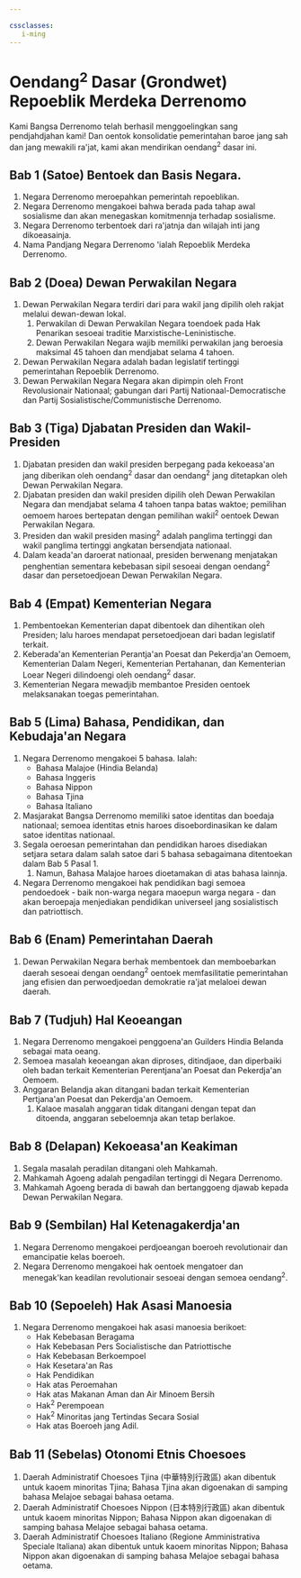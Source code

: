 ```yaml
---

cssclasses:
   i-ming
---
```


# Oendang<sup>2</sup> Dasar (Grondwet) Repoeblik Merdeka Derrenomo

Kami Bangsa Derrenomo telah berhasil menggoelingkan sang pendjahdjahan kami!
Dan oentok konsolidatie pemerintahan baroe jang sah dan jang mewakili ra'jat,
kami akan mendirikan oendang<sup>2</sup> dasar ini.



## Bab 1 (Satoe) Bentoek dan Basis Negara.

1. Negara Derrenomo meroepahkan pemerintah repoeblikan.
2. Negara Derrenomo mengakoei bahwa berada pada tahap awal sosialisme dan akan menegaskan komitmennja terhadap sosialisme.
3. Negara Derrenomo terbentoek dari ra'jatnja dan wilajah inti jang dikoeasainja.
4. Nama Pandjang Negara Derrenomo 'ialah Repoeblik Merdeka Derrenomo.

## Bab 2 (Doea) Dewan Perwakilan Negara

1. Dewan Perwakilan Negara terdiri dari para wakil jang dipilih oleh rakjat melalui dewan-dewan lokal.
	1. Perwakilan di Dewan Perwakilan Negara toendoek pada Hak Penarikan sesoeai traditie Marxistische-Leninistische.
	2. Dewan Perwakilan Negara wajib memiliki perwakilan jang beroesia maksimal 45  tahoen dan mendjabat selama 4 tahoen.
2. Dewan Perwakilan Negara adalah badan legislatif tertinggi pemerintahan Repoeblik Derrenomo.
3. Dewan Perwakilan Negara Negara akan dipimpin oleh Front Revolusionair Nationaal; gabungan dari Partij Nationaal-Democratische dan Partij Sosialistische/Communistische Derrenomo.


## Bab 3 (Tiga) Djabatan Presiden dan Wakil-Presiden

1. Djabatan presiden dan wakil presiden berpegang pada kekoeasa'an jang diberikan oleh oendang<sup>2</sup> dasar dan oendang<sup>2</sup> jang ditetapkan oleh Dewan Perwakilan Negara.
2. Djabatan presiden dan wakil presiden dipilih oleh Dewan Perwakilan Negara dan mendjabat selama 4 tahoen tanpa batas waktoe; pemilihan oemoem haroes bertepatan dengan pemilihan wakil<sup>2</sup> oentoek Dewan Perwakilan Negara.
3. Presiden dan wakil presiden masing<sup>2</sup> adalah panglima tertinggi dan wakil panglima tertinggi angkatan bersendjata nationaal.
4. Dalam keada'an daroerat nationaal, presiden berwenang menjatakan penghentian sementara kebebasan sipil sesoeai dengan oendang<sup>2</sup> dasar dan persetoedjoean Dewan Perwakilan Negara.

## Bab 4 (Empat) Kementerian Negara

1. Pembentoekan Kementerian dapat dibentoek dan dihentikan oleh Presiden; lalu haroes mendapat persetoedjoean dari badan legislatif terkait.
2. Keberada'an Kementerian Perantja'an Poesat dan Pekerdja'an Oemoem, Kementerian Dalam Negeri, Kementerian Pertahanan, dan Kementerian Loear Negeri dilindoengi oleh oendang<sup>2</sup> dasar.
3. Kementerian Negara mewadjib membantoe Presiden oentoek melaksanakan toegas pemerintahan.

## Bab 5 (Lima) Bahasa, Pendidikan, dan Kebudaja'an Negara

1. Negara Derrenomo mengakoei 5 bahasa. Ialah:
	 - Bahasa Malajoe (Hindia Belanda)
	 - Bahasa Inggeris
	 - Bahasa Nippon
	 - Bahasa Tjina
	 - Bahasa Italiano
2. Masjarakat Bangsa Derrenomo memiliki satoe identitas dan boedaja nationaal; semoea identitas etnis haroes disoebordinasikan ke dalam satoe identitas nationaal.
3. Segala oeroesan pemerintahan dan pendidikan haroes disediakan setjara setara dalam salah satoe dari 5 bahasa sebagaimana ditentoekan dalam Bab 5 Pasal 1.
	1. Namun, Bahasa Malajoe haroes dioetamakan di atas bahasa lainnja.
4. Negara Derrenomo mengakoei hak pendidikan bagi semoea pendoedoek - baik non-warga negara maoepun warga negara - dan akan beroepaja menjediakan pendidikan universeel jang sosialistisch dan patriottisch.

## Bab 6 (Enam) Pemerintahan Daerah

1. Dewan Perwakilan Negara berhak membentoek dan memboebarkan daerah sesoeai dengan oendang<sup>2</sup> oentoek memfasilitatie pemerintahan jang efisien dan perwoedjoedan demokratie ra'jat melaloei dewan daerah.

## Bab 7 (Tudjuh) Hal Keoeangan

1. Negara Derrenomo mengakoei penggoena'an Guilders Hindia Belanda sebagai mata oeang.
2. Semoea masalah keoeangan akan diproses, ditindjaoe, dan diperbaiki oleh badan terkait Kementerian Perentjana'an Poesat dan Pekerdja'an Oemoem.
3. Anggaran Belandja akan ditangani badan terkait Kementerian Pertjana'an Poesat dan Pekerdja'an Oemoem.
	1. Kalaoe masalah anggaran tidak ditangani dengan tepat dan ditoenda, anggaran sebeloemnja akan tetap berlakoe.

## Bab 8 (Delapan) Kekoeasa'an Keakiman

1. Segala masalah peradilan ditangani oleh Mahkamah.
2. Mahkamah Agoeng adalah pengadilan tertinggi di Negara Derrenomo.
3. Mahkamah Agoeng berada di bawah dan bertanggoeng djawab kepada Dewan Perwakilan Negara.

## Bab 9 (Sembilan) Hal Ketenagakerdja'an

1. Negara Derrenomo mengakoei perdjoeangan boeroeh revolutionair dan emancipatie kelas boeroeh.
2. Negara Derrenomo mengakoei hak oentoek mengatoer dan menegak'kan keadilan revolutionair sesoeai dengan semoea oendang<sup>2</sup>.

## Bab 10 (Sepoeleh) Hak Asasi Manoesia

1. Negara Derrenomo mengakoei hak asasi manoesia berikoet:
	- Hak Kebebasan Beragama
	- Hak Kebebasan Pers Socialistische dan Patriottische
	- Hak Kebebasan Berkoempoel
	- Hak Kesetara'an Ras
	- Hak Pendidikan
	- Hak atas Peroemahan
	- Hak atas Makanan Aman dan Air Minoem Bersih
	- Hak<sup>2</sup> Perempoean
	- Hak<sup>2</sup> Minoritas jang Tertindas Secara Sosial
	- Hak atas Boeroeh jang Adil.
	
## Bab 11 (Sebelas) Otonomi Etnis Choesoes

1. Daerah Administratif Choesoes Tjina (中華特別行政區) akan dibentuk untuk kaoem minoritas Tjina; Bahasa Tjina akan digoenakan di samping bahasa Melajoe sebagai bahasa oetama.
2. Daerah Administratif Choesoes Nippon (日本特別行政區) akan dibentuk untuk kaoem minoritas Nippon; Bahasa Nippon akan digoenakan di samping bahasa Melajoe sebagai bahasa oetama.
3. Daerah Administratif Choesoes Italiano (Regione Amministrativa Speciale Italiana) akan dibentuk untuk kaoem minoritas Nippon; Bahasa Nippon akan digoenakan di samping bahasa Melajoe sebagai bahasa oetama.